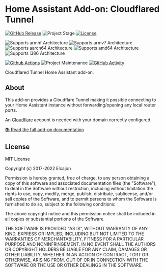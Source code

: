 # Home Assistant Add-on: Cloudflared Tunnel

[![GitHub Release][releases-shield]][releases]
![Project Stage][project-stage-shield]
[![License][license-shield]](LICENSE.md)

![Supports armhf Architecture][armhf-shield]
![Supports armv7 Architecture][armv7-shield]
![Supports aarch64 Architecture][aarch64-shield]
![Supports amd64 Architecture][amd64-shield]
![Supports i386 Architecture][i386-shield]

[![Github Actions][github-actions-shield]][github-actions]
![Project Maintenance][maintenance-shield]
[![GitHub Activity][commits-shield]][commits]

Cloudflared Tunnel Home Assistant add-on.

## About

This add-on provides a Cloudflare Tunnel making it possible connecting
to your Home Assistant instance without forwarding/opening any local router ports.

An [Cloudflare][cloudflare] account is needed with your domain correctly configured. 


[:books: Read the full add-on documentation][docs]

## License

MIT License

Copyright (c) 2017-2022 Elcajon

Permission is hereby granted, free of charge, to any person obtaining a copy
of this software and associated documentation files (the "Software"), to deal
in the Software without restriction, including without limitation the rights
to use, copy, modify, merge, publish, distribute, sublicense, and/or sell
copies of the Software, and to permit persons to whom the Software is
furnished to do so, subject to the following conditions:

The above copyright notice and this permission notice shall be included in all
copies or substantial portions of the Software.

THE SOFTWARE IS PROVIDED "AS IS", WITHOUT WARRANTY OF ANY KIND, EXPRESS OR
IMPLIED, INCLUDING BUT NOT LIMITED TO THE WARRANTIES OF MERCHANTABILITY,
FITNESS FOR A PARTICULAR PURPOSE AND NONINFRINGEMENT. IN NO EVENT SHALL THE
AUTHORS OR COPYRIGHT HOLDERS BE LIABLE FOR ANY CLAIM, DAMAGES OR OTHER
LIABILITY, WHETHER IN AN ACTION OF CONTRACT, TORT OR OTHERWISE, ARISING FROM,
OUT OF OR IN CONNECTION WITH THE SOFTWARE OR THE USE OR OTHER DEALINGS IN THE
SOFTWARE.

[aarch64-shield]: https://img.shields.io/badge/aarch64-yes-green.svg
[amd64-shield]: https://img.shields.io/badge/amd64-yes-green.svg
[armhf-shield]: https://img.shields.io/badge/armhf-yes-green.svg
[armv7-shield]: https://img.shields.io/badge/armv7-yes-green.svg
[commits-shield]: https://img.shields.io/github/commit-activity/y/elcajon/addon-cloudflared.svg
[commits]: https://github.com/elcajon/addon-cloudflared/commits/main
[contributors]: https://github.com/elcajon/addon-cloudflared/graphs/contributors
[docs]: https://github.com/elcajon/addon-cloudflared/blob/main/generic/DOCS.md
[github-actions-shield]: https://github.com/elcajon/addon-cloudflared/workflows/CI/badge.svg
[github-actions]: https://github.com/elcajon/addon-cloudflared/actions
[i386-shield]: https://img.shields.io/badge/i386-no-red.svg
[issue]: https://github.com/elcajon/addon-cloudflared/issues
[license-shield]: https://img.shields.io/github/license/elcajon/addon-cloudflared.svg
[maintenance-shield]: https://img.shields.io/maintenance/yes/2022.svg
[project-stage-shield]: https://img.shields.io/badge/project%20stage-production%20ready-brightgreen.svg
[releases-shield]: https://img.shields.io/github/release/elcajon/addon-cloudflared.svg
[releases]: https://github.com/elcajon/addon-cloudflared/releases
[cloudflare]: https://cloudflare.com